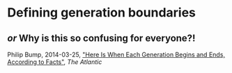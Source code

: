 # Defining generation boundaries

## _or_ Why is this so confusing for everyone?!

Philip Bump, 2014-03-25, ["Here Is When Each Generation Begins and Ends, According to Facts"](https://www.theatlantic.com/national/archive/2014/03/here-is-when-each-generation-begins-and-ends-according-to-facts/359589/), _The Atlantic_


